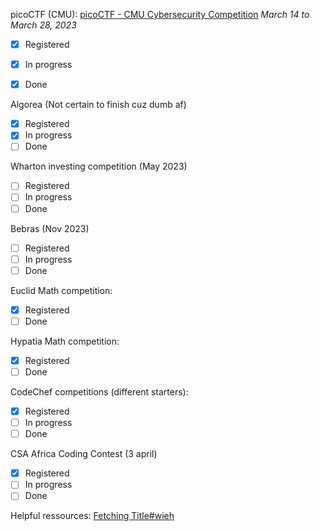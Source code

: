 picoCTF (CMU): [picoCTF - CMU Cybersecurity Competition](https://picoctf.org)
*March 14 to March 28, 2023*
- [x] Registered
- [x] In progress
- [x] Done


Algorea (Not certain to finish cuz dumb af)
- [x] Registered
- [x] In progress
- [ ] Done

Wharton investing competition (May 2023)
- [ ] Registered
- [ ] In progress
- [ ] Done

Bebras (Nov 2023)
- [ ] Registered
- [ ] In progress
- [ ] Done

Euclid Math competition:
- [x] Registered
- [ ] Done

Hypatia Math competition:
- [x] Registered
- [ ] Done

CodeChef competitions (different starters):
- [x] Registered
- [ ] In progress
- [ ] Done

CSA Africa Coding Contest (3 april)
- [x] Registered
- [ ] In progress
- [ ] Done

Helpful ressources:
[Fetching Title#wieh](https://blog.prepscholar.com/computer-science-competitions-for-high-schoolers)

